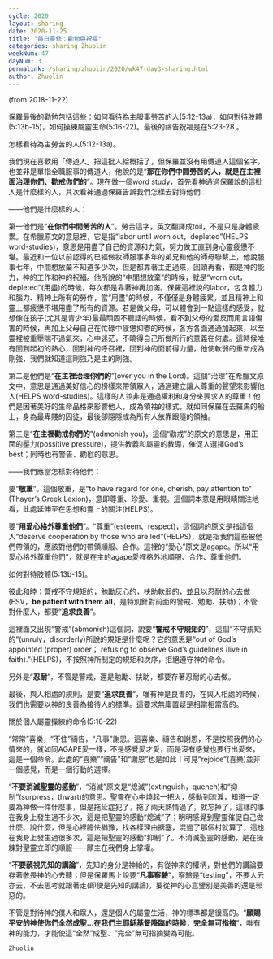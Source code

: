 ```yaml
---
cycle: 2020
layout: sharing
date: 2020-11-25
title: "每日靈修：勸勉與祝福"
categories: sharing Zhuolin
weekNum: 47
dayNum: 3
permalink: /sharing/zhuolin/2020/wk47-day3-sharing.html
author: Zhuolin
---
```

(from 2018-11-22)

保羅最後的勸勉包括這些：如何看待為主服事勞苦的人(5:12-13a)，如何對待肢體(5:13b-15)，如何操練屬靈生命(5:16-22)。最後的禱告祝福是在5:23-28 。  

怎樣看待為主勞苦的人(5:12-13a)。  

我們現在喜歡用「傳道人」把這批人給概括了，但保羅並沒有用傳道人這個名字，也並非是單指全職服事的傳道人，他說的是“**那在你們中間勞苦的人，就是在主裡面治理你們、勸戒你們的**”。現在做一個word study，首先看神通過保羅說的這批人是什麼樣的人，其次看神通過保羅告訴我們怎樣去對待他們：  

——他們是什麼樣的人：  

第一他們是“**在你們中間勞苦的人**”。勞苦這字，英文翻譯成toil，不是只是身體疲累。在希臘原文的意思裡，它是指“labor until worn out，depleted”(HELPS word-studies)，意思是用盡了自己的資源和力氣，努力做工直到身心靈疲憊不堪。最近和一位以前認得的已經做牧師服事多年的弟兄和他的師母聯繫上，他說服事七年，中間想放棄不知道多少次，但是都靠著主走過來，回頭再看，都是神的能力，神的工作和神的祝福。他所說的“中間想放棄”的時候，就是“worn out， depleted”(用盡)的時候，每次都是靠著神再加滿。保羅這裡說的labor，包含體力和腦力、精神上所有的勞作，當“用盡”的時候，不僅僅是身體疲累，並且精神上和靈上都疲憊不堪用盡了所有的資源。若是做父母，可以體會到一點這樣的感受，就想像在孩子(尤其是青少年)最最頑固不聽話的時候，看不到父母的愛反而用言語傷害的時候，再加上父母自己在忙碌中疲憊抑鬱的時候，各方各面通通加起來，以至靈裡被重壓喘不過氣來，心中迷茫，不曉得自己所做所行的意義在何處。這時候唯有回到起初的熱心，回到神的呼召裡，回到神的面前得力量，他使軟弱的重新成為剛強，我們就知道這剛強乃是主的剛強。  

第二是他們是“**在主裡治理你們的**”(over you in the Lord)。這個“治理”在希臘文原文中，意思是通過美好信心的榜樣來帶領眾人，通過建立讓人尊重的聲望來影響他人(HELPS word-studies)。這樣的人並非是通過權利和身分來要求人的尊重！他們是因著美好的生命品格來影響他人，成為領袖的樣式，就如同保羅在去羅馬的船上，身為最卑賤的囚徒，最後卻隱隱成為所有人依靠跟隨的領袖。  

第三是“**在主裡勸戒你們的**”(admonish you)，這個“勸戒”的原文的意思是，用正面的壓力(possitive pressure)，提供教義和屬靈的教導，催促人選擇God’s best；同時也有警告、勸慰的意思。  

——我們應當怎樣對待他們：  

要“**敬重**”。這個敬重，是“to have regard for one, cherish, pay attention to” (Thayer’s Greek Lexion)，意即尊重、珍愛、重視。這個詞本意是用眼睛關注地看，此處延伸至在思想和靈上的關注(HELPS)。  

要“**用愛心格外尊重他們**”。“尊重”(esteem、respect)，這個詞的原文是指這個人“deserve cooperation by those who are led”(HELPS)，就是指我們這些被他們帶領的，應該對他們的帶領順服、合作。這裡的“愛心”原文是agape。所以“用愛心格外尊重他們”，就是在主的agape愛裡格外地順服、合作、尊重他們。  

如何對待肢體(5:13b-15)。  

彼此和睦；警戒不守規矩的，勉勵灰心的，扶助軟弱的，並且以忍耐的心去做(ESV，**be patient with them all**，是特別針對前面的警戒、勉勵、扶助)；不管對什麼人，都要“**追求良善**”。  

這裡面又出現“警戒”(abmonish)這個詞，說要“**警戒不守規矩的**”，這個“不守規矩的”(unruly，disorderly)所說的規矩是什麼呢？它的意思是“out of God’s appointed (proper) order； refusing to observe God’s guidelines (live in faith).”(HELPS)，不按照神所制定的規矩和次序，拒絕遵守神的命令。  

另外是“**忍耐**”，不管是警戒，還是勉勵、扶助，都要存著忍耐的心去做。  

最後，與人相處的規則，是要“**追求良善**”，唯有神是良善的，在與人相處的時候，我們也需要以神的良善為接待人的標準。這要求無庸置疑是相當相當高的。  

關於個人屬靈操練的命令(5:16-22)  

“常常”喜樂，“不住”禱告，“凡事”謝恩。這喜樂、禱告和謝恩，不是按照我們的心情來的，就如同AGAPE愛一樣，不是感覺愛才愛，而是沒有感覺也要行出愛來，這是一個命令。此處的“喜樂”“禱告”和“謝恩”也是如此！可見“rejoice”(喜樂)並非一個感覺，而是一個行動的選擇。  

“**不要消滅聖靈的感動**”，“消滅”原文是“熄滅”(extinguish，quench)和“抑制”(surpress，thwart)的意思。聖靈在心中燒起一把火，感動到流淚，知道一定要為神做一件什麼事，但是拖延症犯了，拖了兩天熱情過了，就忘掉了，這樣的事在我身上發生過不少次，這是把聖靈的感動“熄滅”了；明明感覺到聖靈催促自己做什麼、說什麼，但是心裡膽怯猶豫，找各樣理由搪塞，混過了那個村就算了，這也在我身上發生過很多次，這是把聖靈的感動“抑制”了。不消滅聖靈的感動，是在操練對聖靈立即的順服——願主在我們身上掌權。  

“**不要藐視先知的講論**”，先知的身分是神給的，有從神來的權柄，對他們的講論要存著敬畏神的心去聽；但是保羅馬上說要“**凡事察驗**”，察驗是“testing”，不要人云亦云，不去思考就跟著走(即使是先知的講論)，要從神的心意鑒別是美善的還是邪惡的。  

不管是對待神的僕人和眾人，還是個人的屬靈生活，神的標準都是很高的。“**願賜平安的神使你們全然成聖…在我們主耶穌基督降臨的時候，完全無可指摘**”，唯有神的能力，才能使這“全然”成聖、“完全”無可指摘變為可能。  

`Zhuolin`  

